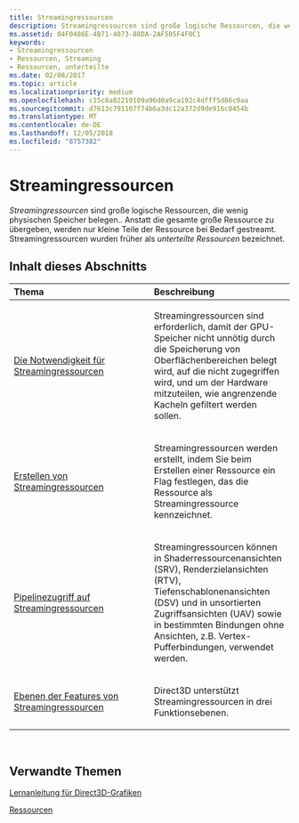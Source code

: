 ```yaml
---
title: Streamingressourcen
description: Streamingressourcen sind große logische Ressourcen, die wenig physischen Speicher belegen. Anstatt die gesamte große Ressource zu übergeben, werden nur kleine Teile der Ressource bei Bedarf gestreamt. Streamingressourcen wurden früher als unterteilte Ressourcen bezeichnet.
ms.assetid: 04F0486E-4B71-4073-88DA-2AF505F4F0C1
keywords:
- Streamingressourcen
- Ressourcen, Streaming
- Ressourcen, unterteilte
ms.date: 02/08/2017
ms.topic: article
ms.localizationpriority: medium
ms.openlocfilehash: c15c8a82219109a96d0a9ca192c4dfff5d86c9aa
ms.sourcegitcommit: d7613c791107f74b6a3dc12a372d9de916c0454b
ms.translationtype: MT
ms.contentlocale: de-DE
ms.lasthandoff: 12/05/2018
ms.locfileid: "8757382"
---
```

# <a name="streaming-resources"></a>Streamingressourcen


*Streamingressourcen* sind große logische Ressourcen, die wenig physischen Speicher belegen.. Anstatt die gesamte große Ressource zu übergeben, werden nur kleine Teile der Ressource bei Bedarf gestreamt. Streamingressourcen wurden früher als *unterteilte Ressourcen* bezeichnet.

## <a name="span-idin-this-sectionspanin-this-section"></a><span id="in-this-section"></span>Inhalt dieses Abschnitts


<table>
<colgroup>
<col width="50%" />
<col width="50%" />
</colgroup>
<thead>
<tr class="header">
<th align="left">Thema</th>
<th align="left">Beschreibung</th>
</tr>
</thead>
<tbody>
<tr class="odd">
<td align="left"><p><a href="the-need-for-streaming-resources.md">Die Notwendigkeit für Streamingressourcen</a></p></td>
<td align="left"><p>Streamingressourcen sind erforderlich, damit der GPU-Speicher nicht unnötig durch die Speicherung von Oberflächenbereichen belegt wird, auf die nicht zugegriffen wird, und um der Hardware mitzuteilen, wie angrenzende Kacheln gefiltert werden sollen.</p></td>
</tr>
<tr class="even">
<td align="left"><p><a href="creating-streaming-resources.md">Erstellen von Streamingressourcen</a></p></td>
<td align="left"><p>Streamingressourcen werden erstellt, indem Sie beim Erstellen einer Ressource ein Flag festlegen, das die Ressource als Streamingressource kennzeichnet.</p></td>
</tr>
<tr class="odd">
<td align="left"><p><a href="pipeline-access-to-streaming-resources.md">Pipelinezugriff auf Streamingressourcen</a></p></td>
<td align="left"><p>Streamingressourcen können in Shaderressourcenansichten (SRV), Renderzielansichten (RTV), Tiefenschablonenansichten (DSV) und in unsortierten Zugriffsansichten (UAV) sowie in bestimmten Bindungen ohne Ansichten, z.B. Vertex-Pufferbindungen, verwendet werden.</p></td>
</tr>
<tr class="even">
<td align="left"><p><a href="streaming-resources-features-tiers.md">Ebenen der Features von Streamingressourcen</a></p></td>
<td align="left"><p>Direct3D unterstützt Streamingressourcen in drei Funktionsebenen.</p></td>
</tr>
</tbody>
</table>

 

## <a name="span-idrelated-topicsspanrelated-topics"></a><span id="related-topics"></span>Verwandte Themen


[Lernanleitung für Direct3D-Grafiken](index.md)

[Ressourcen](resources.md)

 

 




